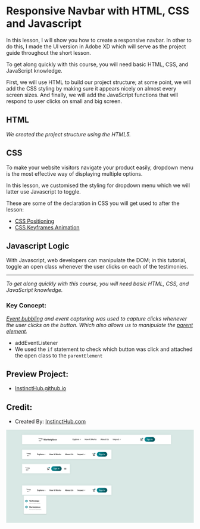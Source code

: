 # Responsive Navbar with HTML, CSS and Javascript

In this lesson, I will show you how to create a responsive navbar. In other to do this, I made the UI version in Adobe XD which will serve as the project guide throughout the short lesson. 

To get along quickly with this course, you will need basic HTML, CSS, and JavaScript knowledge.

First, we will use HTML to build our project structure; at some point, we will add the CSS styling by making sure it appears nicely on almost every screen sizes. And finally, we will add the JavaScript functions that will respond to user clicks on small and big screen.

## HTML
*We created the project structure using the HTML5.*   


## CSS 
To make your website visitors navigate your product easily, dropdown menu is the most effective way of displaying multiple options. 

In this lesson, we customised the styling for dropdown menu which we will latter use Javascript to toggle. 

These are some of the declaration in CSS you will get used to after the lesson: 
* [CSS Positioning](https://www.w3schools.com/css/css_positioning.asp)
* [CSS Keyframes Animation](https://www.w3schools.com/cssref/css3_pr_animation-keyframes.asp)


## Javascript Logic
With Javascript, web developers can manipulate the DOM; in this tutorial, toggle an open class whenever the user clicks on each of the testimonies.

----
*To get along quickly with this course, you will need basic HTML, CSS, and JavaScript knowledge.*

### Key Concept: 

*[Event bubbling](https://javascript.info/bubbling-and-capturing) and event capturing was used to capture clicks whenever the user clicks on the button. Which also allows us to manipulate the [parent element](https://www.w3schools.com/jsref/prop_node_parentelement.asp).*

* addEventListener
* We used the `if` statement to check which button was click and attached the open class to the `parentElement` 



## Preview Project: 
* [InstinctHub.github.io](https://instincthub.github.io/navbar/)

## Credit: 
* Created By: [InstinctHub.com](https://instincthub.com/)


![NAVBAR UI](navbar.png "Navbar UI")

